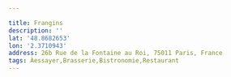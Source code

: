 ```yaml
---

title: Frangins
description: ''
lat: '48.8682653'
lon: '2.3710943'
address: 26b Rue de la Fontaine au Roi, 75011 Paris, France
tags: Àessayer,Brasserie,Bistronomie,Restaurant
---
```


